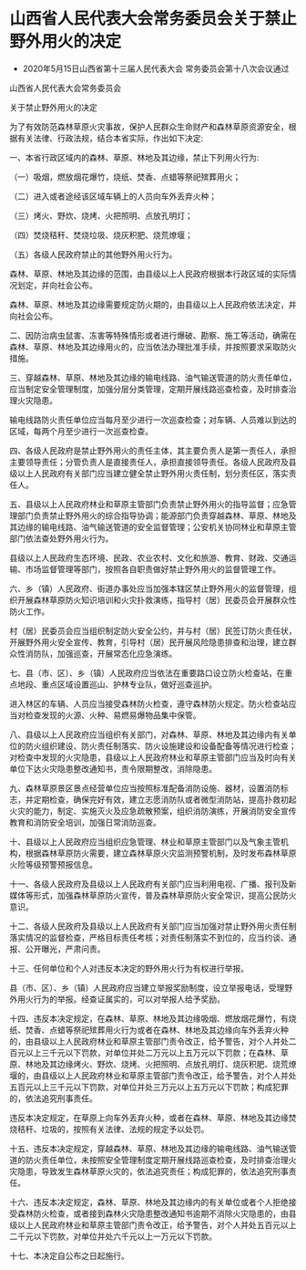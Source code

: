# 山西省人民代表大会常务委员会关于禁止野外用火的决定

- 2020年5月15日山西省第十三届人民代表大会
  常务委员会第十八次会议通过

<!-- INFO END -->

山西省人民代表大会常务委员会

关于禁止野外用火的决定

为了有效防范森林草原火灾事故，保护人民群众生命财产和森林草原资源安全，根据有关法律、行政法规，结合本省实际，作出如下决定:

一、本省行政区域内的森林、草原、林地及其边缘，禁止下列用火行为:

（一）吸烟，燃放烟花爆竹，烧纸、焚香、点蜡等祭祀殡葬用火；

（二）进入或者途经该区域车辆上的人员向车外丢弃火种；

（三）烤火、野炊、烧烤、火把照明、点放孔明灯；

（四）焚烧秸秆、焚烧垃圾、烧灰积肥、烧荒燎堰；

（五）各级人民政府禁止的其他野外用火行为。

森林、草原、林地及其边缘的范围，由县级以上人民政府根据本行政区域的实际情况划定，并向社会公布。

森林、草原、林地及其边缘需要规定防火期的，由县级以上人民政府依法决定，并向社会公布。

二、因防治病虫鼠害、冻害等特殊情形或者进行爆破、勘察、施工等活动，确需在森林、草原、林地及其边缘用火的，应当依法办理批准手续，并按照要求采取防火措施。

三、穿越森林、草原、林地及其边缘的输电线路、油气输送管道的防火责任单位，应当制定安全管理制度，加强分层分类管理，定期开展线路巡查检查，及时排查治理火灾隐患。

输电线路防火责任单位应当每月至少进行一次巡查检查；对车辆、人员难以到达的区域，每两个月至少进行一次巡查检查。

四、各级人民政府是禁止野外用火的责任主体，其主要负责人是第一责任人，承担主要领导责任；分管负责人是直接责任人，承担直接领导责任。各级人民政府及县级以上人民政府有关部门应当建立健全禁止野外用火责任制，划分责任区，落实责任人。

五、县级以上人民政府林业和草原主管部门负责禁止野外用火的指导监督；应急管理部门负责禁止野外用火的综合指导协调；能源部门负责穿越森林、草原、林地及其边缘的输电线路、油气输送管道的安全监督管理；公安机关协同林业和草原主管部门依法查处野外用火行为。

县级以上人民政府生态环境、民政、农业农村、文化和旅游、教育、财政、交通运输、市场监督管理等部门，按照各自职责做好禁止野外用火的监督管理工作。

六、乡（镇）人民政府、街道办事处应当加强本辖区禁止野外用火的监督管理，组织开展森林草原防火知识培训和火灾扑救演练，指导村（居）民委员会开展群众性防火工作。

村（居）民委员会应当组织制定防火安全公约，并与村（居）民签订防火责任状，开展野外用火安全宣传、教育，引导村（居）民开展风险隐患排查和治理，建立群众性消防队，加强巡查，开展常态化应急演练。

七、县（市、区）、乡（镇）人民政府应当依法在重要路口设立防火检查站，在重点地段、重点区域设置巡山、护林专业队，做好巡查巡护。

进入林区的车辆、人员应当接受森林防火检查，遵守森林防火规定。防火检查站应当对检查发现的火源、火种、易燃易爆物品集中保管。

八、县级以上人民政府应当组织有关部门，对森林、草原、林地及其边缘内有关单位的防火组织建设、防火责任制落实、防火设施建设和设备配备等情况进行检查；对检查中发现的火灾隐患，县级以上人民政府林业和草原主管部门应当及时向有关单位下达火灾隐患整改通知书，责令限期整改，消除隐患。

九、森林草原景区景点经营单位应当按照标准配备消防设施、器材，设置消防标志，并定期检查，确保完好有效，建立志愿消防队或者微型消防站，提高扑救初起火灾的能力，制定、实施灭火及应急疏散预案，组织消防演练，开展消防安全宣传教育和消防安全培训，加强日常消防巡查。

十、县级以上人民政府应当组织应急管理、林业和草原主管部门以及气象主管机构，根据森林草原防火需要，建立森林草原火灾监测预警机制，及时发布森林草原火险等级预警预报信息。

十一、各级人民政府及县级以上人民政府有关部门应当利用电视、广播、报刊及新媒体等形式，加强森林草原防火宣传，普及森林草原防火安全常识，提高公民防火意识。

十二、各级人民政府及县级以上人民政府有关部门应当加强对禁止野外用火责任制落实情况的监督检查，严格目标责任考核；对责任制落实不到位的，应当约谈、通报、公开曝光，严肃问责。

十三、任何单位和个人对违反本决定的野外用火行为有权进行举报。

县（市、区）、乡（镇）人民政府应当建立举报奖励制度，设立举报电话，受理野外用火行为的举报。经查证属实的，可以对举报人给予奖励。

十四、违反本决定规定，在森林、草原、林地及其边缘吸烟、燃放烟花爆竹，有烧纸、焚香、点蜡等祭祀殡葬用火行为或者在森林、林地及其边缘向车外丢弃火种的，由县级以上人民政府林业和草原主管部门责令改正，给予警告，对个人并处二百元以上三千元以下罚款，对单位并处二万元以上五万元以下罚款；在森林、草原、林地及其边缘烤火、野炊、烧烤、火把照明、点放孔明灯、烧灰积肥、烧荒燎堰的，由县级以上人民政府林业和草原主管部门责令改正，给予警告，对个人并处五百元以上三千元以下罚款，对单位并处三万元以上五万元以下罚款；构成犯罪的，依法追究刑事责任。

违反本决定规定，在草原上向车外丢弃火种，或者在森林、草原、林地及其边缘焚烧秸秆、垃圾的，按照有关法律、法规的规定予以处罚。

十五、违反本决定规定，穿越森林、草原、林地及其边缘的输电线路、油气输送管道的防火责任单位，未按照安全管理制度定期开展线路巡查检查，及时排查治理火灾隐患，导致发生森林草原火灾的，依法追究责任；构成犯罪的，依法追究刑事责任。

十六、违反本决定规定，森林、草原、林地及其边缘内的有关单位或者个人拒绝接受森林防火检查，或者接到森林火灾隐患整改通知书逾期不消除火灾隐患的，由县级以上人民政府林业和草原主管部门责令改正，给予警告，对个人并处五百元以上二千元以下罚款，对单位并处六千元以上一万元以下罚款。

十七、本决定自公布之日起施行。
